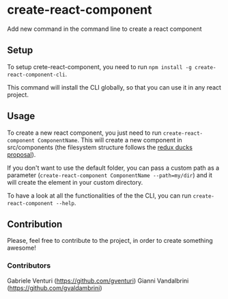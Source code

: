 # create-react-component

Add new command in the command line to create a react component

## Setup

To setup crete-react-component, you need to run
`npm install -g create-react-component-cli`.

This command will install the CLI globally, so that you can use it in any react project.

## Usage

To create a new react component, you just need to run `create-react-component ComponentName`.
This will create a new component in src/components (the filesystem structure follows the [redux ducks proposal](https://github.com/erikras/ducks-modular-redux)).

If you don't want to use the default folder, you can pass a custom path as a parameter (`create-react-component ComponentName --path=my/dir`) and it will create the element in your custom directory.

To have a look at all the functionalities of the the CLI, you can run `create-react-component --help`.

## Contribution

Please, feel free to contribute to the project, in order to create something awesome!

### Contributors

Gabriele Venturi (https://github.com/gventuri)
Gianni Vandalbrini (https://github.com/gvaldambrini)
